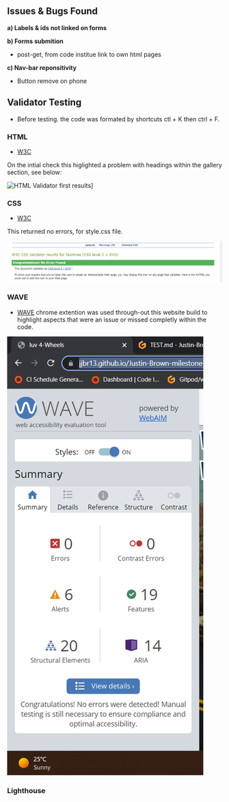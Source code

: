 ## Issues & Bugs Found

**a) Labels & ids not linked on forms**

**b) Forms submition** 

- post-get, from code institue link to own html pages 

**c) Nav-bar reponsitivity**

- Button remove on phone


## Validator Testing

- Before testing. the code was formated by shortcuts ctl + K then ctrl + F.

### HTML 

- [W3C](https://validator.w3.org/nu/?doc=https%3A%2F%2Fjjbr13.github.io%2FJustin-Brown-milestone-project-one%2F)

On the intial check this higlighted a problem with headings within the gallery section, see below: 

![HTML Validator first results](assets/img/TEST.md/html_val_varning.png)]

### CSS 

- [W3C](https://jigsaw.w3.org/css-validator/validator) 

This returned no errors, for style.css file. 

![CSS Validator Results](assets/img/TEST.md/css.png)

### WAVE

- [WAVE](https://wave.webaim.org/) chrome extention was used through-out this website build to highlight aspects that were an issue or missed completly within the code. 

![WAVE Validator Results](assets/img/TEST.md/wave.png)

### Lighthouse 





